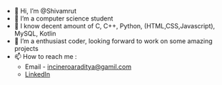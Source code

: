 - 👋 Hi, I’m @Shivamrut
- 👀 I’m a computer science student
- 🌱 I know decent amount of C, C++, Python, (HTML,CSS,Javascript), MySQL, Kotlin
- 💞️ I’m a enthusiast coder, looking forward to work on some amazing projects
- 📫 How to reach me : 
  * Email - incineroaraditya@gamil.com 
  * [LinkedIn](https://www.linkedin.com/in/shivamrut-g-21826124a/)

<!---
Shivamrut/Shivamrut is a ✨ special ✨ repository because its `README.md` (this file) appears on your GitHub profile.
You can click the Preview link to take a look at your changes.
--->
